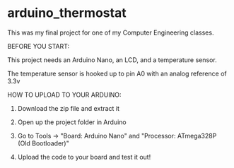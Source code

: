 # arduino_thermostat
This was my final project for one of my Computer Engineering classes.

BEFORE YOU START:

This project needs an Arduino Nano, an LCD, and a temperature sensor. 

The temperature sensor is hooked up to pin A0 with an analog reference of 3.3v


HOW TO UPLOAD TO YOUR ARDUINO: 

1. Download the zip file and extract it

2. Open up the project folder in Arduino

3. Go to Tools -> "Board: Arduino Nano" and "Processor: ATmega328P (Old Bootloader)"

4. Upload the code to your board and test it out!

